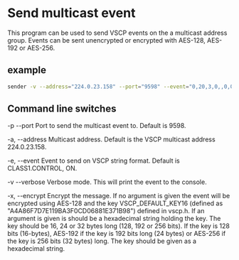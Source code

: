 # Send multicast event

This program can be used to send VSCP events on the a multicast address group.
Events can be sent unencrypted or encrypted with AES-128, AES-192 or AES-256.

## example

```bash
sender -v --address="224.0.23.158" --port="9598" --event="0,20,3,0,,0,0:1:2:3:4:5:6:7:8:9:10:11:12:13:14:15,0,1,35" -encrypt="A4A86F7D7E119BA3F0CD06881E371B98"
```

## Command line switches

-p --port
  Port to send the multicast event to. Default is 9598.

-a, --address
  Multicast address. Default is the VSCP multicast address 224.0.23.158.

-e, --event
  Event to send on VSCP string format. Default is CLASS1.CONTROL, ON.

-v --verbose 
  Verbose mode. This will print the event to the console.

-x, --encrypt
  Encrypt the message. If no argument is given the event will be encrypted using
  AES-128 and the key VSCP_DEFAULT_KEY16 (defined as "A4A86F7D7E119BA3F0CD06881E371B98") 
  defined in vscp.h. If an argument is given is should be a hexadecimal string 
  holding the key. The key should be 16, 24 or 32 bytes long (128, 192 or 256 bits). 
  If the key is 128 bits (16-bytes), AES-192 if the key is 192 bits long (24 bytes) 
  or AES-256 if the key is 256 bits (32 bytes) long. The key should be given as a 
  hexadecimal string. 